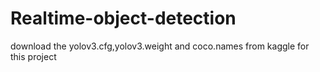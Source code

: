 # Realtime-object-detection
download the yolov3.cfg,yolov3.weight and coco.names from kaggle for this project
